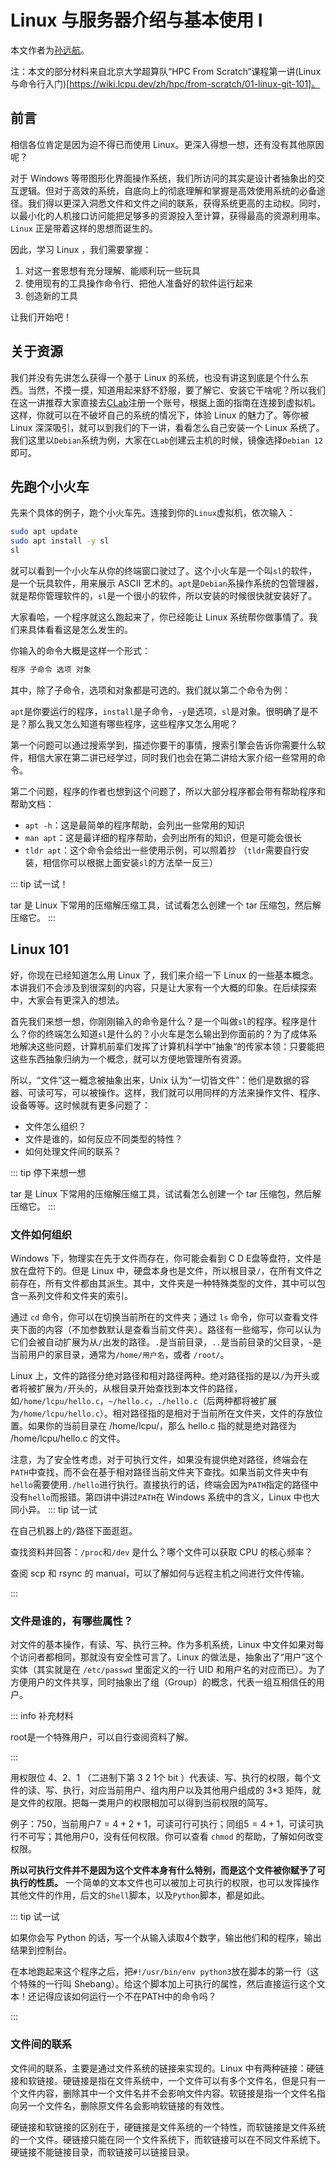 # Linux 与服务器介绍与基本使用 I

本文作者为[孙远航](https://github.com/leavelet)。

注：本文的部分材料来自北京大学超算队“HPC From Scratch“课程第一讲(Linux 与命令行入门)[https://wiki.lcpu.dev/zh/hpc/from-scratch/01-linux-git-101]。

## 前言

相信各位肯定是因为迫不得已而使用 Linux。更深入得想一想，还有没有其他原因呢？

对于 Windows 等带图形化界面操作系统，我们所访问的其实是设计者抽象出的交互逻辑。但对于高效的系统，自底向上的彻底理解和掌握是高效使用系统的必备途径。我们得以更深入洞悉文件和文件之间的联系，获得系统更高的主动权。同时，以最小化的人机接口访问能把足够多的资源投入至计算，获得最高的资源利用率。`Linux` 正是带着这样的思想而诞生的。

因此，学习 Linux ，我们需要掌握：

1. 对这一套思想有充分理解、能顺利玩一些玩具
2. 使用现有的工具操作命令行、把他人准备好的软件运行起来
3. 创造新的工具
 
让我们开始吧！

## 关于资源

我们并没有先讲怎么获得一个基于 Linux 的系统，也没有讲这到底是个什么东西。当然，不摸一摸，知道用起来舒不舒服，要了解它、安装它干啥呢？所以我们在这一讲推荐大家直接去[CLab](https://clab.pku.edu.cn/)注册一个账号，根据上面的指南在连接到虚拟机。这样，你就可以在不破坏自己的系统的情况下，体验 Linux 的魅力了。等你被 Linux 深深吸引，就可以到我们的下一讲，看看怎么自己安装一个 Linux 系统了。我们这里以`Debian`系统为例，大家在`CLab`创建云主机的时候，镜像选择`Debian 12`即可。

## 先跑个小火车

先来个具体的例子，跑个小火车先。连接到你的`Linux`虚拟机，依次输入：

```bash
sudo apt update
sudo apt install -y sl
sl
```

就可以看到一个小火车从你的终端窗口驶过了。这个小火车是一个叫`sl`的软件，是一个玩具软件，用来展示 ASCII 艺术的。`apt`是`Debian`系操作系统的包管理器，就是帮你管理软件的，`sl`是一个很小的软件，所以安装的时候很快就安装好了。

大家看哈，一个程序就这么跑起来了，你已经能让 Linux 系统帮你做事情了。我们来具体看看这是怎么发生的。

你输入的命令大概是这样一个形式：

```bash
程序 子命令 选项 对象
```

其中，除了子命令，选项和对象都是可选的。我们就以第二个命令为例：

`apt`是你要运行的程序，`install`是子命令，`-y`是选项，`sl`是对象。很明确了是不是？那么我又怎么知道有哪些程序，这些程序又怎么用呢？

第一个问题可以通过搜索学到，描述你要干的事情，搜索引擎会告诉你需要什么软件，相信大家在第二讲已经学过，同时我们也会在第二讲给大家介绍一些常用的命令。

第二个问题，程序的作者也想到这个问题了，所以大部分程序都会带有帮助程序和帮助文档：

- `apt -h`：这是最简单的程序帮助，会列出一些常用的知识
- `man apt`：这是最详细的程序帮助，会列出所有的知识，但是可能会很长
- `tldr apt`：这个命令会给出一些使用示例，可以照着抄
（`tldr`需要自行安装，相信你可以根据上面安装`sl`的方法举一反三）

::: tip 试一试！

tar 是 Linux 下常用的压缩解压缩工具，试试看怎么创建一个 tar 压缩包，然后解压缩它。
:::


## Linux 101

好，你现在已经知道怎么用 Linux 了，我们来介绍一下 Linux 的一些基本概念。本讲我们不会涉及到很深刻的内容，只是让大家有一个大概的印象。在后续探索中，大家会有更深入的想法。

首先我们来想一想，你刚刚输入的命令是什么？是一个叫做`sl`的程序。程序是什么？你的终端怎么知道`sl`是什么的？小火车是怎么输出到你面前的？为了成体系地解决这些问题，计算机前辈们发挥了计算机科学中”抽象“的传家本领：只要能把这些东西抽象归纳为一个概念，就可以方便地管理所有资源。

所以，“文件”这一概念被抽象出来，Unix 认为“一切皆文件”：他们是数据的容器、可读可写，可以被操作。这样，我们就可以用同样的方法来操作文件、程序、设备等等。这时候就有更多问题了：

- 文件怎么组织？
- 文件是谁的，如何反应不同类型的特性？
- 如何处理文件间的联系？

::: tip 停下来想一想

tar 是 Linux 下常用的压缩解压缩工具，试试看怎么创建一个 tar 压缩包，然后解压缩它。
:::

### 文件如何组织

Windows 下，物理实在先于文件而存在，你可能会看到 C D E盘等盘符，文件是放在盘符下的。但是 Linux 中，硬盘本身也是文件，所以根目录`/`，在所有文件之前存在，所有文件都由其派生。其中，文件夹是一种特殊类型的文件，其中可以包含一系列文件和文件夹的索引。

通过 `cd` 命令，你可以在切换当前所在的文件夹；通过 `ls` 命令，你可以查看文件夹下面的内容（不加参数默认是查看当前文件夹）。路径有一些缩写，你可以认为它们会被自动扩展为从`/`出发的路径。`.`是当前目录，`..`是当前目录的父目录，`~`是当前用户的家目录，通常为`/home/用户名`，或者 `/root/`。

Linux 上，文件的路径分绝对路径和相对路径两种。绝对路径指的是以`/`为开头或者将被扩展为`/`开头的，从根目录开始查找到本文件的路径，如`/home/lcpu/hello.c`，`~/hello.c`，`./hello.c`（后两种都将被扩展为`/home/lcpu/hello.c`）。相对路径指的是相对于当前所在文件夹，文件的存放位置。如果你的当前目录在 /home/lcpu/，那么 hello.c 指的就是绝对路径为 /home/lcpu/hello.c 的文件。

注意，为了安全性考虑，对于可执行文件，如果没有提供绝对路径，终端会在`PATH`中查找，而不会在基于相对路径当前文件夹下查找。如果当前文件夹中有`hello`需要使用`./hello`进行执行。直接执行的话，终端会因为`PATH`指定的路径中没有`hello`而报错。第四讲中讲过`PATH`在 Windows 系统中的含义，Linux 中也大同小异。
::: tip 试一试

在自己机器上的`/`路径下面逛逛。

查找资料并回答：`/proc`和`/dev` 是什么？哪个文件可以获取 CPU 的核心频率？

查阅 scp 和 rsync 的 manual，可以了解如何与远程主机之间进行文件传输。

:::

### 文件是谁的，有哪些属性？

对文件的基本操作，有读、写、执行三种。作为多机系统，Linux 中文件如果对每个访问者都相同，那就没有安全性可言了。Linux 的做法是，抽象出了“用户”这个实体（其实就是在 `/etc/passwd` 里面定义的一行 UID 和用户名的对应而已）。为了方便用户的文件共享，同时抽象出了组（Group）的概念，代表一组互相信任的用户。

::: info 补充材料

root是一个特殊用户，可以自行查阅资料了解。

:::

用权限位 4、2、1 （二进制下第 3 2 1个 bit ）代表读、写、执行的权限，每个文件的读、写、执行，对应当前用户、组内用户以及其他用户组成的 3\*3 矩阵，就是文件的权限。把每一类用户的权限相加可以得到当前权限的简写。

例子：750，当前用户$7 = 4 + 2 + 1$，可读可行可执行；同组$5 = 4 + 1$，可读可执行不可写；其他用户$0$，没有任何权限。你可以查看 `chmod` 的帮助，了解如何改变权限。

**所以可执行文件并不是因为这个文件本身有什么特别，而是这个文件被你赋予了可执行的性质。** 一个简单的文本文件也可以被加上可执行的权限，也可以发挥操作其他文件的作用，后文的`Shell`脚本，以及`Python`脚本，都是如此。

::: tip 试一试

如果你会写 Python 的话，写一个从输入读取4个数字，输出他们和的程序，输出结果到控制台。

在本地跑起来这个程序之后，把`#!/usr/bin/env python3`放在脚本的第一行（这个特殊的一行叫 Shebang）。给这个脚本加上可执行的属性，然后直接运行这个文本！还记得应该如何运行一个不在PATH中的命令吗？

:::

### 文件间的联系

文件间的联系，主要是通过文件系统的链接来实现的。Linux 中有两种链接：硬链接和软链接。硬链接是指在文件系统中，一个文件可以有多个文件名，但是只有一个文件内容，删除其中一个文件名并不会影响文件内容。软链接是指一个文件名指向另一个文件名，删除原文件名会影响软链接的有效性。

硬链接和软链接的区别在于，硬链接是文件系统的一个特性，而软链接是文件系统的一个文件。硬链接只能在同一个文件系统下，而软链接可以在不同文件系统下。硬链接不能链接目录，而软链接可以链接目录。